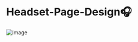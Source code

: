 # Headset-Page-Design🎧



![image](https://user-images.githubusercontent.com/108079647/202859034-47fa5a9b-bca4-4314-bb98-7fc95da9cc86.png)
